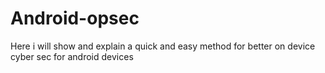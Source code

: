 # Android-opsec
Here i will show and explain a quick and easy method for better on device cyber sec for android devices
